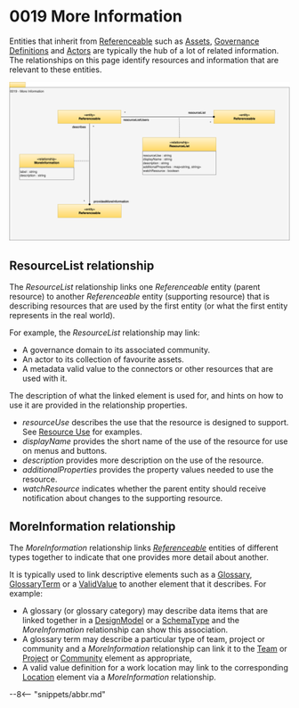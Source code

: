 <!-- SPDX-License-Identifier: CC-BY-4.0 -->
<!-- Copyright Contributors to the Egeria project. -->

# 0019 More Information

Entities that inherit from [Referenceable](/types/0/0010-Base-Model) such as [Assets](/types/0/0010-Base-Model), [Governance Definitions](/types/4/0401-Governance-Definitions) and [Actors](/types/1/0110-Actors) are typically the hub of a lot of related information.  The relationships on this page identify resources and information that are relevant to these entities.

![UML](0019-More-Information.svg)

## ResourceList relationship

The *ResourceList* relationship links one *Referenceable* entity (parent resource) to another *Referenceable* entity (supporting resource) that is describing resources that are used by the first entity (or what the first entity represents in the real world).

For example, the *ResourceList* relationship may link:

* A governance domain to its associated community.
* An actor to its collection of favourite assets.
* A metadata valid value to the connectors or other resources that are used with it.

The description of what the linked element is used for, and hints on how to use it are provided in the relationship properties.

* *resourceUse* describes the use that the resource is designed to support.  See [Resource Use](/concepts/resource-use) for examples.
* *displayName* provides the short name of the use of the resource for use on menus and buttons.
* *description* provides more description on the use of the resource.
* *additionalProperties* provides the property values needed to use the resource.
* *watchResource* indicates whether the parent entity should receive notification about changes to the supporting resource.

## MoreInformation relationship

The *MoreInformation* relationship links [*Referenceable*](/types/0/0010-Base-Model/#referenceable) entities of different types together to indicate that one provides more detail about another.

It is typically used to link descriptive elements such as a [Glossary](/types/3/0310-Glossary),  [GlossaryTerm](/types/3/0330-Terms) or a [ValidValue](/types/5/0545-Reference-Data) to another element that it describes.  For example:

* A glossary (or glossary category) may describe data items that are linked together in a [DesignModel](/types/5/0566-Design-Model-Organization) or a [SchemaType](/types/5/0501-Schema-Elements) and the *MoreInformation* relationship can show this association.
* A glossary term may describe a particular type of team, project or community and a *MoreInformation* relationship can link it to the [Team](/types/1/0115-Teams) or [Project](/types/1/0130-Projects)  or [Community](/types/1/0140-Communities) element as appropriate,
* A valid value definition for a work location may link to the corresponding [Location](/types/0/0025-Locations) element via a *MoreInformation* relationship.


--8<-- "snippets/abbr.md"

